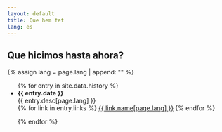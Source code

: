 ```yaml
---
layout: default
title: Que hem fet
lang: es
---
```


## Que hicimos hasta ahora?

{% assign lang = page.lang | append: "" %}

<ul class="timeline">
{% for entry in site.data.history %}
  <li>
  <b>{{ entry.date }}</b><br>
   {{ entry.desc[page.lang] }}
  </li>
  {% for link in entry.links %}
    <a href="{{ link.url }}">{{ link.name[page.lang] }}</a>
  {% endfor %}

{% endfor %}
</ul>